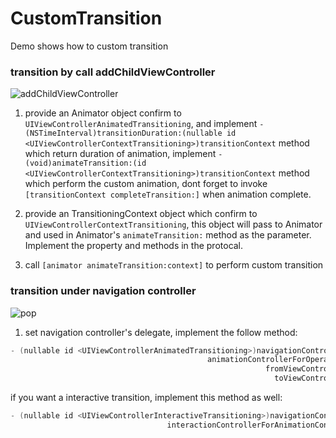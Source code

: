 # CustomTransition
Demo shows how to custom transition

### transition by call addChildViewController
![addChildViewController]()


1. provide an Animator object confirm to `UIViewControllerAnimatedTransitioning`, and implement `- (NSTimeInterval)transitionDuration:(nullable id <UIViewControllerContextTransitioning>)transitionContext` method which return duration of animation, implement `- (void)animateTransition:(id <UIViewControllerContextTransitioning>)transitionContext` method which perform the custom animation, dont forget to invoke `[transitionContext completeTransition:]` when animation complete.

2. provide an TransitioningContext object which confirm to `UIViewControllerContextTransitioning`, this object will pass to Animator and used in Animator's `animateTransition:` method as the parameter. Implement the property and methods in the protocal.

3. call `[animator animateTransition:context]` to perform custom transition

### transition under navigation controller
![pop]()

1. set navigation controller's delegate, implement the follow method:
```objective-C
- (nullable id <UIViewControllerAnimatedTransitioning>)navigationController:(UINavigationController *)navigationController
                                            animationControllerForOperation:(UINavigationControllerOperation)operation
                                                         fromViewController:(UIViewController *)fromVC
                                                           toViewController:(UIViewController *)toVC
```

if you want a interactive transition, implement this method as well:
```objective-C
- (nullable id <UIViewControllerInteractiveTransitioning>)navigationController:(UINavigationController *)navigationController
                                   interactionControllerForAnimationController:(id <UIViewControllerAnimatedTransitioning>) animationController
```






